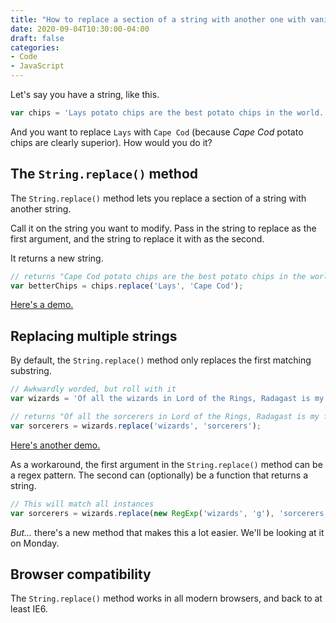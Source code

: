 ```yaml
---
title: "How to replace a section of a string with another one with vanilla JS"
date: 2020-09-04T10:30:00-04:00
draft: false
categories:
- Code
- JavaScript
---
```


Let's say you have a string, like this.

```js
var chips = 'Lays potato chips are the best potato chips in the world.';
```

And you want to replace `Lays` with `Cape Cod` (because *Cape Cod* potato chips are clearly superior). How would you do it?

## The `String.replace()` method

The `String.replace()` method lets you replace a section of a string with another string.

Call it on the string you want to modify. Pass in the string to replace as the first argument, and the string to replace it with as the second.

It returns a new string.

```js
// returns "Cape Cod potato chips are the best potato chips in the world."
var betterChips = chips.replace('Lays', 'Cape Cod');
```

[Here's a demo.](https://codepen.io/cferdinandi/pen/poydZgm)

## Replacing multiple strings

By default, the `String.replace()` method only replaces the first matching substring.

```js
// Awkwardly worded, but roll with it
var wizards = 'Of all the wizards in Lord of the Rings, Radagast is my favorite of the wizards.';

// returns "Of all the sorcerers in Lord of the Rings, Radagast is my favorite of the wizards."
var sorcerers = wizards.replace('wizards', 'sorcerers');
```

[Here's another demo.](https://codepen.io/cferdinandi/pen/ZEWajOE)

As a workaround, the first argument in the `String.replace()` method can be a regex pattern. The second can (optionally) be a function that returns a string.

```js
// This will match all instances
var sorcerers = wizards.replace(new RegExp('wizards', 'g'), 'sorcerers');
```

*But...* there's a new method that makes this a lot easier. We'll be looking at it on Monday.

## Browser compatibility

The `String.replace()` method works in all modern browsers, and back to at least IE6.